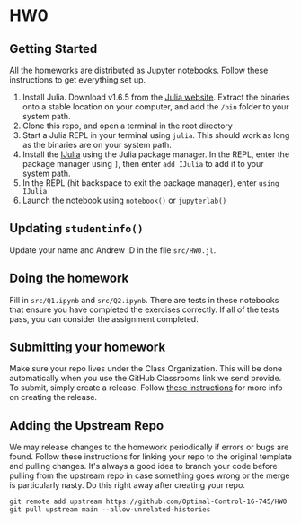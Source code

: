 # HW0

## Getting Started
All the homeworks are distributed as Jupyter notebooks. Follow these instructions to get everything set up.

1. Install Julia. Download v1.6.5 from the [Julia website](https://julialang.org/downloads/#long_term_support_release). Extract the binaries onto a stable location on your computer, and add the `/bin` folder to your system path.
2. Clone this repo, and open a terminal in the root directory
2. Start a Julia REPL in your terminal using `julia`. This should work as long as the binaries are on your system path.
3. Install the [IJulia](https://github.com/JuliaLang/IJulia.jl) using the Julia package manager. In the REPL, enter the package manager using `]`, then enter `add IJulia` to add it to your system path.
4. In the REPL (hit backspace to exit the package manager), enter `using IJulia`
5. Launch the notebook using `notebook()` or `jupyterlab()`

## Updating `studentinfo()`
Update your name and Andrew ID in the file `src/HW0.jl`. 

## Doing the homework 
Fill in `src/Q1.ipynb` and `src/Q2.ipynb`. There are tests in these notebooks that ensure you have completed the exercises correctly. If all of the tests pass, you can consider the assignment completed. 

## Submitting your homework
Make sure your repo lives under the Class Organization. This will be done automatically when you use the GitHub Classrooms link we send provide. To submit, simply create a release. Follow [these instructions](https://github.com/Optimal-Control-16-745/JuliaIntro/blob/main/docs/Submission%20Instructions.md) for more info on creating the release.

## Adding the Upstream Repo
We may release changes to the homework periodically if errors or bugs are found. Follow these instructions for linking your repo to the original template and pulling changes. It's always a good idea to branch your code before pulling from the upstream repo in case something goes wrong or the merge is particularly nasty. Do this right away after creating your repo.
```
git remote add upstream https://github.com/Optimal-Control-16-745/HW0
git pull upstream main --allow-unrelated-histories
```
